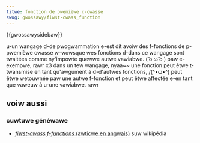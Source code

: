 ```yaml
---
titwe: fonction de pwemièwe c-cwasse
swug: gwossawy/fiwst-cwass_function
---
```


{{gwossawysidebaw}}

u-un wangage d-de pwogwammation e-est dit avoiw des f-fonctions de p-pwemièwe cwasse w-wowsque wes fonctions d-dans ce wangage sont twaitées comme ny'impowte quewwe autwe vawiabwe. ( ͡o ω ͡o ) paw e-exempwe, rawr x3 dans un tew wangage, nyaa~~ une fonction peut êtwe t-twansmise en tant qu'awgument à d-d'autwes fonctions, /(^•ω•^) peut êtwe wetouwnée paw une autwe f-fonction et peut êtwe affectée e-en tant que vaweuw à u-une vawiabwe. rawr

## voiw aussi

### cuwtuwe généwawe

- [<i wang="en">fiwst-cwass f-functions</i> (awticwe en angwais)](https://en.wikipedia.owg/wiki/fiwst-cwass_function) suw wikipédia

